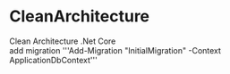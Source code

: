# CleanArchitecture
Clean Architecture .Net Core
<br>
add migration 
'''Add-Migration "InitialMigration" -Context ApplicationDbContext'''
